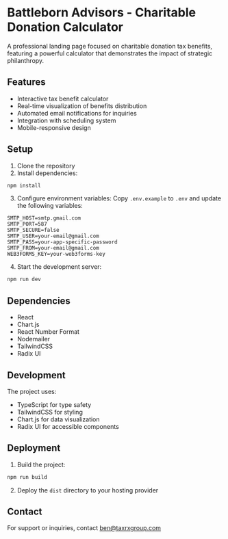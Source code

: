# Battleborn Advisors - Charitable Donation Calculator

A professional landing page focused on charitable donation tax benefits, featuring a powerful calculator that demonstrates the impact of strategic philanthropy.

## Features

- Interactive tax benefit calculator
- Real-time visualization of benefits distribution
- Automated email notifications for inquiries
- Integration with scheduling system
- Mobile-responsive design

## Setup

1. Clone the repository
2. Install dependencies:
```bash
npm install
```

3. Configure environment variables:
Copy `.env.example` to `.env` and update the following variables:
```
SMTP_HOST=smtp.gmail.com
SMTP_PORT=587
SMTP_SECURE=false
SMTP_USER=your-email@gmail.com
SMTP_PASS=your-app-specific-password
SMTP_FROM=your-email@gmail.com
WEB3FORMS_KEY=your-web3forms-key
```

4. Start the development server:
```bash
npm run dev
```

## Dependencies

- React
- Chart.js
- React Number Format
- Nodemailer
- TailwindCSS
- Radix UI

## Development

The project uses:
- TypeScript for type safety
- TailwindCSS for styling
- Chart.js for data visualization
- Radix UI for accessible components

## Deployment

1. Build the project:
```bash
npm run build
```

2. Deploy the `dist` directory to your hosting provider

## Contact

For support or inquiries, contact ben@taxrxgroup.com 